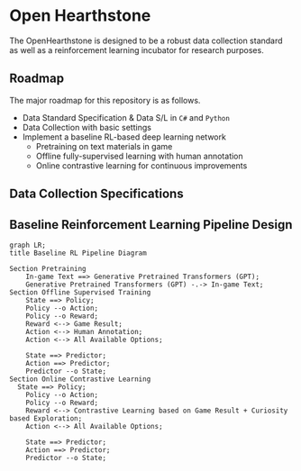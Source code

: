 # Open Hearthstone
The OpenHearthstone is designed to be a robust data collection standard as well as a reinforcement learning incubator for research purposes. 

## Roadmap

The major roadmap for this repository is as follows.

- Data Standard Specification & Data S/L in `C#` and `Python`
- Data Collection with basic settings
- Implement a baseline RL-based deep learning network
  - Pretraining on text materials in game
  - Offline fully-supervised learning with human annotation
  - Online contrastive learning for continuous improvements

## Data Collection Specifications


## Baseline Reinforcement Learning Pipeline Design

```mermaid
graph LR;
title Baseline RL Pipeline Diagram

Section Pretraining
    In-game Text ==> Generative Pretrained Transformers (GPT);
    Generative Pretrained Transformers (GPT) -.-> In-game Text;
Section Offline Supervised Training
    State ==> Policy;
    Policy --o Action;
    Policy --o Reward;
    Reward <--> Game Result;
    Action <--> Human Annotation;
    Action <--> All Available Options;

    State ==> Predictor;
    Action ==> Predictor;
    Predictor --o State;
Section Online Contrastive Learning
  State ==> Policy;
    Policy --o Action;
    Policy --o Reward;
    Reward <--> Contrastive Learning based on Game Result + Curiosity based Exploration;
    Action <--> All Available Options;

    State ==> Predictor;
    Action ==> Predictor;
    Predictor --o State;
```
